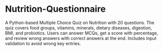 # Nutrition-Questionnaire
A Python-based Multiple Choice Quiz on Nutrition with 20 questions. The quiz covers food groups, vitamins, minerals, dietary diseases, digestion, BMI, and probiotics. Users can answer MCQs, get a score with percentage, and review wrong answers with correct answers at the end. Includes input validation to avoid wrong key entries.
